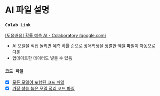 # AI 파일 설명
### `Colab Link`
 [[도움배움] 확률 예측 AI - Colaboratory (google.com)](https://colab.research.google.com/drive/1ZHuLpQ6vQNith_MtBY0Od_y4m-hL_tMn?hl=ko#scrollTo=SPPotVYBR8M3)
- AI 모델을 직접 돌리면 예측 확률 순으로 장애학생을 정렬한 엑셀 파일이 자동으로 다운
- 업데이트한 데이터도 넣을 수 있음

### `코드 파일`
- [x] [모든 모델이 포함된 코드 파일](https://github.com/Ewhathon/2024ewhathon/blob/EarlyUs/codes/ai/%5BEwhathon%5DAI_final.ipynb)
- [x] [가장 성능 높은 모델 정리 코드 파일](https://github.com/Ewhathon/2024ewhathon/blob/EarlyUs/codes/ai/%5B%E1%84%83%E1%85%A9%E1%84%8B%E1%85%AE%E1%86%B7%E1%84%87%E1%85%A2%E1%84%8B%E1%85%AE%E1%86%B7%5D_%E1%84%92%E1%85%AA%E1%86%A8%E1%84%85%E1%85%B2%E1%86%AF_%E1%84%8B%E1%85%A8%E1%84%8E%E1%85%B3%E1%86%A8_AI.ipynb)
